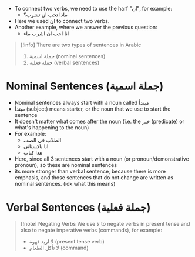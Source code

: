 - To connect two verbs, we need to use the harf "ان", for example:
	- ماذا تحب ان تشرب؟
- Here we used ان to connect two verbs. 
- Another example, where we answer the previous question:
	- انا احب ان اشرب ماء

>[!info]
>There are two types of sentences in Arabic
>1) جملة اسمية (nominal sentences)
>2) جملة فعلية (verbal sentences)
# Nominal Sentences (جملة اسمية)
- Nominal sentences always start with a noun called مبتدأ
- مبتدأ (subject) means starter, or the noun that we use to start the sentence 
- It doesn't matter what comes after the noun (i.e. the خبر (predicate) or what's happening to the noun)
- For example:
	- الطلاب في الصف
	- انا باكستاني
	- هذا كتاب
- Here, since all 3 sentences start with a noun (or pronoun/demonstrative pronoun), so these are nominal sentences
- its more stronger than verbal sentence, because there is more emphasis, and those sentences that do not change are written as nominal sentences. (idk what this means)
# Verbal Sentences (جملة فعلية)

>[!note] Negating Verbs
>We use لا to negate verbs in present tense and also to negate imperative verbs (commands), for example:
>- لا اريد قهوة (present tense verb)
>- لا تأكل الطعام (command)

